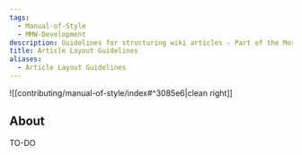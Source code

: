 ```yaml
---
tags:
  - Manual-of-Style
  - MMW-Development
description: Guidelines for structuring wiki articles - Part of the Morrowind Modding Wiki Manual of Style
title: Article Layout Guidelines
aliases:
  - Article Layout Guidelines
---
```


![[contributing/manual-of-style/index#^3085e6|clean right]]

## About

TO-DO
